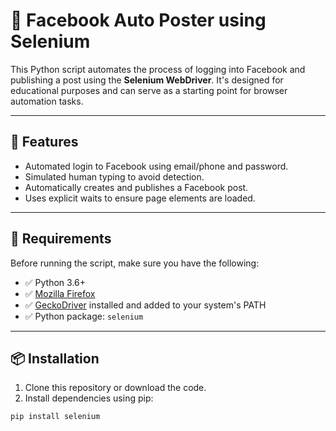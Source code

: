 # 🧠 Facebook Auto Poster using Selenium

This Python script automates the process of logging into Facebook and publishing a post using the **Selenium WebDriver**. It's designed for educational purposes and can serve as a starting point for browser automation tasks.

---

## 🚀 Features

- Automated login to Facebook using email/phone and password.
- Simulated human typing to avoid detection.
- Automatically creates and publishes a Facebook post.
- Uses explicit waits to ensure page elements are loaded.

---

## 🧰 Requirements

Before running the script, make sure you have the following:

- ✅ Python 3.6+
- ✅ [Mozilla Firefox](https://www.mozilla.org/firefox/)
- ✅ [GeckoDriver](https://github.com/mozilla/geckodriver) installed and added to your system's PATH
- ✅ Python package: `selenium`

---

## 📦 Installation

1. Clone this repository or download the code.
2. Install dependencies using pip:

```bash
pip install selenium
```
